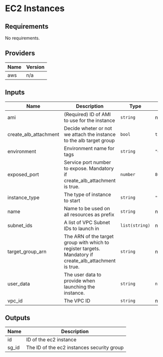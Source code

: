 # EC2 Instances

## Requirements

No requirements.

## Providers

| Name | Version |
|------|---------|
| aws | n/a |

## Inputs

| Name | Description | Type | Default | Required |
|------|-------------|------|---------|:--------:|
| ami | (Required) ID of AMI to use for the instance | `string` | n/a | yes |
| create\_alb\_attachment | Decide wheter or not we attach the instance to the alb target group | `bool` | `true` | no |
| environment | Environment name for tags | `string` | `"development"` | no |
| exposed\_port | Service port number to expose. Mandatory if create\_alb\_attachment is true. | `number` | `80` | no |
| instance\_type | The type of instance to start | `string` | `"t2.micro"` | no |
| name | Name to be used on all resources as prefix | `string` | n/a | yes |
| subnet\_ids | A list of VPC Subnet IDs to launch in | `list(string)` | n/a | yes |
| target\_group\_arn | The ARN of the target group with which to register targets. Mandatory if create\_alb\_attachment is true. | `string` | n/a | yes |
| user\_data | The user data to provide when launching the instance. | `string` | `null` | no |
| vpc\_id | The VPC ID | `string` | n/a | yes |

## Outputs

| Name | Description |
|------|-------------|
| id | ID of the ec2 instance |
| sg\_id | The ID of the ec2 instances security group |

